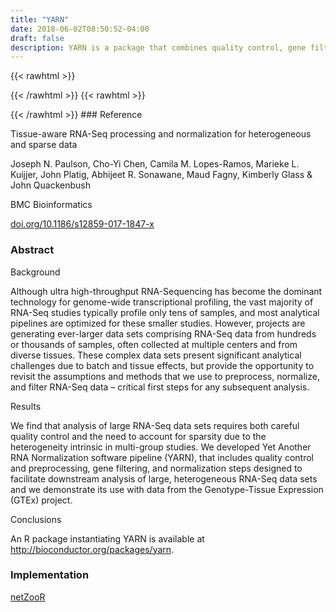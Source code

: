 ```yaml
---
title: "YARN"
date: 2018-06-02T08:50:52-04:00
draft: false
description: YARN is a package that combines quality control, gene filtering, and normalization steps to streamline the preprocessing of large-scale, multi-tissue gene expression data from resources such as the Genotype-Tissue Expression (GTEx) project. Among other steps, YARN uses principal coordinate analysis (PCoA) to determine if samples collected from different sites on the same tissue (for example, transverse and sigmoid colon) can be treated as "transcriptionally indistinguishable" and grouped together to increase power for downstream analyses. Paulsson et al. (2017) demonstrate the use of YARN to develop a pan-cancer RNA-seq dataset for 30,333 genes from 9435 samples across 38 tissues from the GTEx dataset.
---
```


{{< rawhtml >}}
<script type='text/javascript' src='https://d1bxh8uas1mnw7.cloudfront.net/assets/embed.js'></script>
{{< /rawhtml >}}
{{< rawhtml >}}
<div data-badge-popover="right" data-badge-type="donut" data-doi="doi.org/10.1186/s12859-017-1847-x" data-hide-no-mentions="true" class="altmetric-embed"></div>
{{< /rawhtml >}}
### Reference

Tissue-aware RNA-Seq processing and normalization for heterogeneous and sparse data

Joseph N. Paulson, Cho-Yi Chen, Camila M. Lopes-Ramos, Marieke L. Kuijjer, John Platig, Abhijeet R. Sonawane, Maud Fagny, Kimberly Glass & John Quackenbush

BMC Bioinformatics

[doi.org/10.1186/s12859-017-1847-x](https://bmcbioinformatics.biomedcentral.com/articles/10.1186/s12859-017-1847-x)

### Abstract

Background

Although ultra high-throughput RNA-Sequencing has become the dominant technology for genome-wide transcriptional profiling, the vast majority of RNA-Seq studies typically profile only tens of samples, and most analytical pipelines are optimized for these smaller studies. However, projects are generating ever-larger data sets comprising RNA-Seq data from hundreds or thousands of samples, often collected at multiple centers and from diverse tissues. These complex data sets present significant analytical challenges due to batch and tissue effects, but provide the opportunity to revisit the assumptions and methods that we use to preprocess, normalize, and filter RNA-Seq data – critical first steps for any subsequent analysis.

Results

We find that analysis of large RNA-Seq data sets requires both careful quality control and the need to account for sparsity due to the heterogeneity intrinsic in multi-group studies. We developed Yet Another RNA Normalization software pipeline (YARN), that includes quality control and preprocessing, gene filtering, and normalization steps designed to facilitate downstream analysis of large, heterogeneous RNA-Seq data sets and we demonstrate its use with data from the Genotype-Tissue Expression (GTEx) project.

Conclusions

An R package instantiating YARN is available at http://bioconductor.org/packages/yarn.

### Implementation

[netZooR](https://github.com/netZoo/netZooR)
